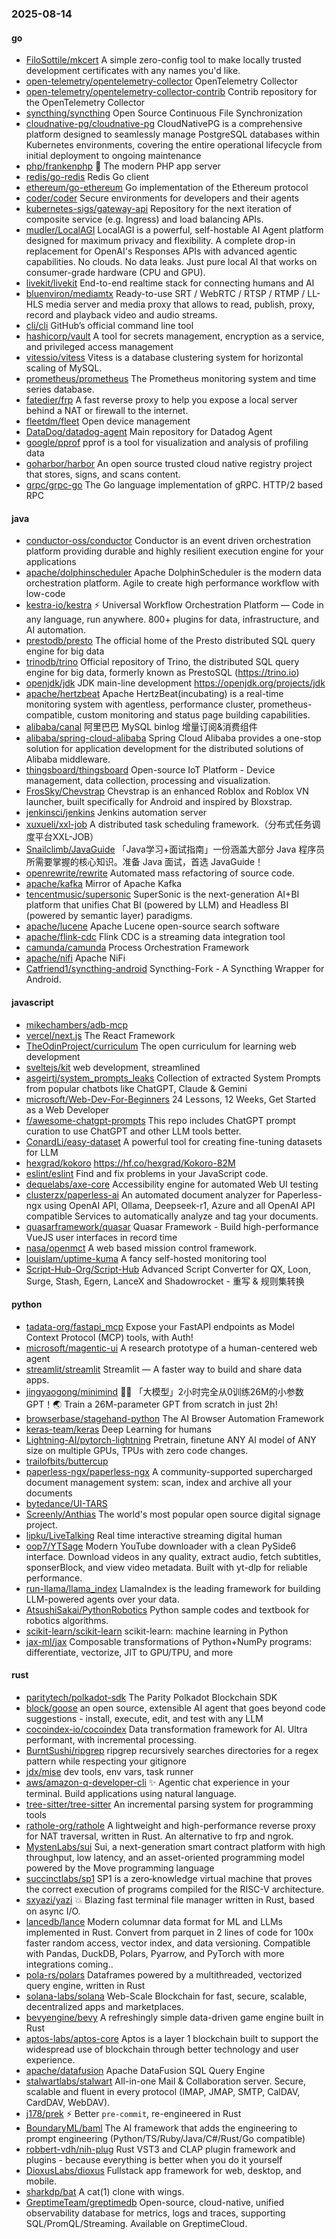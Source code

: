 ### 2025-08-14

#### go
* [FiloSottile/mkcert](https://github.com/FiloSottile/mkcert) A simple zero-config tool to make locally trusted development certificates with any names you'd like.
* [open-telemetry/opentelemetry-collector](https://github.com/open-telemetry/opentelemetry-collector) OpenTelemetry Collector
* [open-telemetry/opentelemetry-collector-contrib](https://github.com/open-telemetry/opentelemetry-collector-contrib) Contrib repository for the OpenTelemetry Collector
* [syncthing/syncthing](https://github.com/syncthing/syncthing) Open Source Continuous File Synchronization
* [cloudnative-pg/cloudnative-pg](https://github.com/cloudnative-pg/cloudnative-pg) CloudNativePG is a comprehensive platform designed to seamlessly manage PostgreSQL databases within Kubernetes environments, covering the entire operational lifecycle from initial deployment to ongoing maintenance
* [php/frankenphp](https://github.com/php/frankenphp) 🧟 The modern PHP app server
* [redis/go-redis](https://github.com/redis/go-redis) Redis Go client
* [ethereum/go-ethereum](https://github.com/ethereum/go-ethereum) Go implementation of the Ethereum protocol
* [coder/coder](https://github.com/coder/coder) Secure environments for developers and their agents
* [kubernetes-sigs/gateway-api](https://github.com/kubernetes-sigs/gateway-api) Repository for the next iteration of composite service (e.g. Ingress) and load balancing APIs.
* [mudler/LocalAGI](https://github.com/mudler/LocalAGI) LocalAGI is a powerful, self-hostable AI Agent platform designed for maximum privacy and flexibility. A complete drop-in replacement for OpenAI's Responses APIs with advanced agentic capabilities. No clouds. No data leaks. Just pure local AI that works on consumer-grade hardware (CPU and GPU).
* [livekit/livekit](https://github.com/livekit/livekit) End-to-end realtime stack for connecting humans and AI
* [bluenviron/mediamtx](https://github.com/bluenviron/mediamtx) Ready-to-use SRT / WebRTC / RTSP / RTMP / LL-HLS media server and media proxy that allows to read, publish, proxy, record and playback video and audio streams.
* [cli/cli](https://github.com/cli/cli) GitHub’s official command line tool
* [hashicorp/vault](https://github.com/hashicorp/vault) A tool for secrets management, encryption as a service, and privileged access management
* [vitessio/vitess](https://github.com/vitessio/vitess) Vitess is a database clustering system for horizontal scaling of MySQL.
* [prometheus/prometheus](https://github.com/prometheus/prometheus) The Prometheus monitoring system and time series database.
* [fatedier/frp](https://github.com/fatedier/frp) A fast reverse proxy to help you expose a local server behind a NAT or firewall to the internet.
* [fleetdm/fleet](https://github.com/fleetdm/fleet) Open device management
* [DataDog/datadog-agent](https://github.com/DataDog/datadog-agent) Main repository for Datadog Agent
* [google/pprof](https://github.com/google/pprof) pprof is a tool for visualization and analysis of profiling data
* [goharbor/harbor](https://github.com/goharbor/harbor) An open source trusted cloud native registry project that stores, signs, and scans content.
* [grpc/grpc-go](https://github.com/grpc/grpc-go) The Go language implementation of gRPC. HTTP/2 based RPC

#### java
* [conductor-oss/conductor](https://github.com/conductor-oss/conductor) Conductor is an event driven orchestration platform providing durable and highly resilient execution engine for your applications
* [apache/dolphinscheduler](https://github.com/apache/dolphinscheduler) Apache DolphinScheduler is the modern data orchestration platform. Agile to create high performance workflow with low-code
* [kestra-io/kestra](https://github.com/kestra-io/kestra) ⚡ Universal Workflow Orchestration Platform — Code in any language, run anywhere. 800+ plugins for data, infrastructure, and AI automation.
* [prestodb/presto](https://github.com/prestodb/presto) The official home of the Presto distributed SQL query engine for big data
* [trinodb/trino](https://github.com/trinodb/trino) Official repository of Trino, the distributed SQL query engine for big data, formerly known as PrestoSQL (https://trino.io)
* [openjdk/jdk](https://github.com/openjdk/jdk) JDK main-line development https://openjdk.org/projects/jdk
* [apache/hertzbeat](https://github.com/apache/hertzbeat) Apache HertzBeat(incubating) is a real-time monitoring system with agentless, performance cluster, prometheus-compatible, custom monitoring and status page building capabilities.
* [alibaba/canal](https://github.com/alibaba/canal) 阿里巴巴 MySQL binlog 增量订阅&消费组件
* [alibaba/spring-cloud-alibaba](https://github.com/alibaba/spring-cloud-alibaba) Spring Cloud Alibaba provides a one-stop solution for application development for the distributed solutions of Alibaba middleware.
* [thingsboard/thingsboard](https://github.com/thingsboard/thingsboard) Open-source IoT Platform - Device management, data collection, processing and visualization.
* [FrosSky/Chevstrap](https://github.com/FrosSky/Chevstrap) Chevstrap is an enhanced Roblox and Roblox VN launcher, built specifically for Android and inspired by Bloxstrap.
* [jenkinsci/jenkins](https://github.com/jenkinsci/jenkins) Jenkins automation server
* [xuxueli/xxl-job](https://github.com/xuxueli/xxl-job) A distributed task scheduling framework.（分布式任务调度平台XXL-JOB）
* [Snailclimb/JavaGuide](https://github.com/Snailclimb/JavaGuide) 「Java学习+面试指南」一份涵盖大部分 Java 程序员所需要掌握的核心知识。准备 Java 面试，首选 JavaGuide！
* [openrewrite/rewrite](https://github.com/openrewrite/rewrite) Automated mass refactoring of source code.
* [apache/kafka](https://github.com/apache/kafka) Mirror of Apache Kafka
* [tencentmusic/supersonic](https://github.com/tencentmusic/supersonic) SuperSonic is the next-generation AI+BI platform that unifies Chat BI (powered by LLM) and Headless BI (powered by semantic layer) paradigms.
* [apache/lucene](https://github.com/apache/lucene) Apache Lucene open-source search software
* [apache/flink-cdc](https://github.com/apache/flink-cdc) Flink CDC is a streaming data integration tool
* [camunda/camunda](https://github.com/camunda/camunda) Process Orchestration Framework
* [apache/nifi](https://github.com/apache/nifi) Apache NiFi
* [Catfriend1/syncthing-android](https://github.com/Catfriend1/syncthing-android) Syncthing-Fork - A Syncthing Wrapper for Android.

#### javascript
* [mikechambers/adb-mcp](https://github.com/mikechambers/adb-mcp)
* [vercel/next.js](https://github.com/vercel/next.js) The React Framework
* [TheOdinProject/curriculum](https://github.com/TheOdinProject/curriculum) The open curriculum for learning web development
* [sveltejs/kit](https://github.com/sveltejs/kit) web development, streamlined
* [asgeirtj/system_prompts_leaks](https://github.com/asgeirtj/system_prompts_leaks) Collection of extracted System Prompts from popular chatbots like ChatGPT, Claude & Gemini
* [microsoft/Web-Dev-For-Beginners](https://github.com/microsoft/Web-Dev-For-Beginners) 24 Lessons, 12 Weeks, Get Started as a Web Developer
* [f/awesome-chatgpt-prompts](https://github.com/f/awesome-chatgpt-prompts) This repo includes ChatGPT prompt curation to use ChatGPT and other LLM tools better.
* [ConardLi/easy-dataset](https://github.com/ConardLi/easy-dataset) A powerful tool for creating fine-tuning datasets for LLM
* [hexgrad/kokoro](https://github.com/hexgrad/kokoro) https://hf.co/hexgrad/Kokoro-82M
* [eslint/eslint](https://github.com/eslint/eslint) Find and fix problems in your JavaScript code.
* [dequelabs/axe-core](https://github.com/dequelabs/axe-core) Accessibility engine for automated Web UI testing
* [clusterzx/paperless-ai](https://github.com/clusterzx/paperless-ai) An automated document analyzer for Paperless-ngx using OpenAI API, Ollama, Deepseek-r1, Azure and all OpenAI API compatible Services to automatically analyze and tag your documents.
* [quasarframework/quasar](https://github.com/quasarframework/quasar) Quasar Framework - Build high-performance VueJS user interfaces in record time
* [nasa/openmct](https://github.com/nasa/openmct) A web based mission control framework.
* [louislam/uptime-kuma](https://github.com/louislam/uptime-kuma) A fancy self-hosted monitoring tool
* [Script-Hub-Org/Script-Hub](https://github.com/Script-Hub-Org/Script-Hub) Advanced Script Converter for QX, Loon, Surge, Stash, Egern, LanceX and Shadowrocket - 重写 & 规则集转换

#### python
* [tadata-org/fastapi_mcp](https://github.com/tadata-org/fastapi_mcp) Expose your FastAPI endpoints as Model Context Protocol (MCP) tools, with Auth!
* [microsoft/magentic-ui](https://github.com/microsoft/magentic-ui) A research prototype of a human-centered web agent
* [streamlit/streamlit](https://github.com/streamlit/streamlit) Streamlit — A faster way to build and share data apps.
* [jingyaogong/minimind](https://github.com/jingyaogong/minimind) 🚀🚀 「大模型」2小时完全从0训练26M的小参数GPT！🌏 Train a 26M-parameter GPT from scratch in just 2h!
* [browserbase/stagehand-python](https://github.com/browserbase/stagehand-python) The AI Browser Automation Framework
* [keras-team/keras](https://github.com/keras-team/keras) Deep Learning for humans
* [Lightning-AI/pytorch-lightning](https://github.com/Lightning-AI/pytorch-lightning) Pretrain, finetune ANY AI model of ANY size on multiple GPUs, TPUs with zero code changes.
* [trailofbits/buttercup](https://github.com/trailofbits/buttercup)
* [paperless-ngx/paperless-ngx](https://github.com/paperless-ngx/paperless-ngx) A community-supported supercharged document management system: scan, index and archive all your documents
* [bytedance/UI-TARS](https://github.com/bytedance/UI-TARS)
* [Screenly/Anthias](https://github.com/Screenly/Anthias) The world's most popular open source digital signage project.
* [lipku/LiveTalking](https://github.com/lipku/LiveTalking) Real time interactive streaming digital human
* [oop7/YTSage](https://github.com/oop7/YTSage) Modern YouTube downloader with a clean PySide6 interface. Download videos in any quality, extract audio, fetch subtitles, sponserBlock, and view video metadata. Built with yt-dlp for reliable performance.
* [run-llama/llama_index](https://github.com/run-llama/llama_index) LlamaIndex is the leading framework for building LLM-powered agents over your data.
* [AtsushiSakai/PythonRobotics](https://github.com/AtsushiSakai/PythonRobotics) Python sample codes and textbook for robotics algorithms.
* [scikit-learn/scikit-learn](https://github.com/scikit-learn/scikit-learn) scikit-learn: machine learning in Python
* [jax-ml/jax](https://github.com/jax-ml/jax) Composable transformations of Python+NumPy programs: differentiate, vectorize, JIT to GPU/TPU, and more

#### rust
* [paritytech/polkadot-sdk](https://github.com/paritytech/polkadot-sdk) The Parity Polkadot Blockchain SDK
* [block/goose](https://github.com/block/goose) an open source, extensible AI agent that goes beyond code suggestions - install, execute, edit, and test with any LLM
* [cocoindex-io/cocoindex](https://github.com/cocoindex-io/cocoindex) Data transformation framework for AI. Ultra performant, with incremental processing.
* [BurntSushi/ripgrep](https://github.com/BurntSushi/ripgrep) ripgrep recursively searches directories for a regex pattern while respecting your gitignore
* [jdx/mise](https://github.com/jdx/mise) dev tools, env vars, task runner
* [aws/amazon-q-developer-cli](https://github.com/aws/amazon-q-developer-cli) ✨ Agentic chat experience in your terminal. Build applications using natural language.
* [tree-sitter/tree-sitter](https://github.com/tree-sitter/tree-sitter) An incremental parsing system for programming tools
* [rathole-org/rathole](https://github.com/rathole-org/rathole) A lightweight and high-performance reverse proxy for NAT traversal, written in Rust. An alternative to frp and ngrok.
* [MystenLabs/sui](https://github.com/MystenLabs/sui) Sui, a next-generation smart contract platform with high throughput, low latency, and an asset-oriented programming model powered by the Move programming language
* [succinctlabs/sp1](https://github.com/succinctlabs/sp1) SP1 is a zero‑knowledge virtual machine that proves the correct execution of programs compiled for the RISC-V architecture.
* [sxyazi/yazi](https://github.com/sxyazi/yazi) 💥 Blazing fast terminal file manager written in Rust, based on async I/O.
* [lancedb/lance](https://github.com/lancedb/lance) Modern columnar data format for ML and LLMs implemented in Rust. Convert from parquet in 2 lines of code for 100x faster random access, vector index, and data versioning. Compatible with Pandas, DuckDB, Polars, Pyarrow, and PyTorch with more integrations coming..
* [pola-rs/polars](https://github.com/pola-rs/polars) Dataframes powered by a multithreaded, vectorized query engine, written in Rust
* [solana-labs/solana](https://github.com/solana-labs/solana) Web-Scale Blockchain for fast, secure, scalable, decentralized apps and marketplaces.
* [bevyengine/bevy](https://github.com/bevyengine/bevy) A refreshingly simple data-driven game engine built in Rust
* [aptos-labs/aptos-core](https://github.com/aptos-labs/aptos-core) Aptos is a layer 1 blockchain built to support the widespread use of blockchain through better technology and user experience.
* [apache/datafusion](https://github.com/apache/datafusion) Apache DataFusion SQL Query Engine
* [stalwartlabs/stalwart](https://github.com/stalwartlabs/stalwart) All-in-one Mail & Collaboration server. Secure, scalable and fluent in every protocol (IMAP, JMAP, SMTP, CalDAV, CardDAV, WebDAV).
* [j178/prek](https://github.com/j178/prek) ⚡ Better `pre-commit`, re-engineered in Rust
* [BoundaryML/baml](https://github.com/BoundaryML/baml) The AI framework that adds the engineering to prompt engineering (Python/TS/Ruby/Java/C#/Rust/Go compatible)
* [robbert-vdh/nih-plug](https://github.com/robbert-vdh/nih-plug) Rust VST3 and CLAP plugin framework and plugins - because everything is better when you do it yourself
* [DioxusLabs/dioxus](https://github.com/DioxusLabs/dioxus) Fullstack app framework for web, desktop, and mobile.
* [sharkdp/bat](https://github.com/sharkdp/bat) A cat(1) clone with wings.
* [GreptimeTeam/greptimedb](https://github.com/GreptimeTeam/greptimedb) Open-source, cloud-native, unified observability database for metrics, logs and traces, supporting SQL/PromQL/Streaming. Available on GreptimeCloud.
